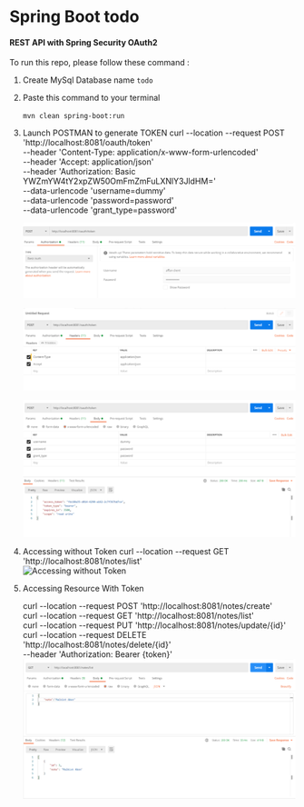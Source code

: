 # Spring Boot todo 

#### REST API with Spring Security OAuth2

To run this repo, please follow these command :

1. Create MySql Database 
	name `todo`

1. Paste this command to your terminal

    `mvn clean spring-boot:run`
2. Launch POSTMAN to generate TOKEN
   curl --location --request POST 'http://localhost:8081/oauth/token' <br />
	--header 'Content-Type: application/x-www-form-urlencoded' <br />
	--header 'Accept: application/json' <br />
	--header 'Authorization: Basic YWZmYW4tY2xpZW50OmFmZmFuLXNlY3JldHM=' <br />
	--data-urlencode 'username=dummy' <br />
	--data-urlencode 'password=password' <br />
	--data-urlencode 'grant_type=password'<br />

    ![Authorization Tab](image/get_token_auth.png "Authorization Tab")

    ![Header Tab](image/get_token_header.png "Header Tab")

    ![Body Tab](image/get_token_body.png "Body Tab")

3. Accessing without Token
   curl --location --request GET 'http://localhost:8081/notes/list'<br />
    ![Accessing without Token](image/noauth.png "Accessing without Token")

4. Accessing Resource With Token

	curl --location --request POST 'http://localhost:8081/notes/create' <br />
	curl --location --request GET 'http://localhost:8081/notes/list' <br />
	curl --location --request PUT 'http://localhost:8081/notes/update/{id}'<br />
	curl --location --request DELETE 'http://localhost:8081/notes/delete/{id}'<br />
	--header 'Authorization: Bearer {token}'<br />
    ![Accessing Resource with Token](image/list.png "Accessing Resource with Token")